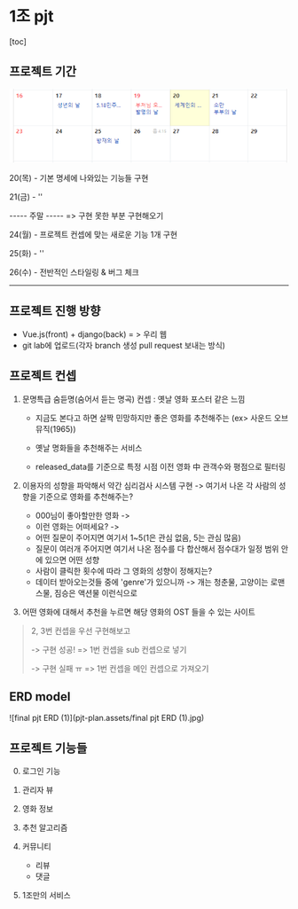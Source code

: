 # 1조 pjt

[toc]

## 프로젝트 기간

![image-20210520095719323](pjt-plan.assets/image-20210520095719323.png)



20(목) - 기본 명세에 나와있는 기능들 구현

21(금) - ''

----- 주말 ----- => 구현 못한 부분 구현해오기

24(월) - 프로젝트 컨셉에 맞는 새로운 기능 1개 구현

25(화) - ''

26(수) - 전반적인 스타일링 & 버그 체크

--------------------------------------------------------------------



## 프로젝트 진행 방향

- Vue.js(front) + django(back) = > 우리 웹
- git lab에 업로드(각자 branch 생성 pull request 보내는 방식)



## 프로젝트 컨셉

1. 문명특급 숨듣명(숨어서 듣는 명곡) 컨셉 : 옛날 영화 포스터 같은 느낌

   - 지금도 본다고 하면 살짝 민망하지만 좋은 영화를 추천해주는 (ex> 사운드 오브 뮤직(1965))

   - 옛날 명화들을 추천해주는 서비스
   - released_data를 기준으로 특정 시점 이전 영화 中 관객수와 평점으로 필터링

   

2. 이용자의 성향을 파악해서 약간 심리검사 시스템 구현 -> 여기서 나온 각 사람의 성향을 기준으로 영화를 추천해주는?

   - 000님이 좋아할만한 영화 ->
   - 이런 영화는 어떠세요? -> 
   - 어떤 질문이 주어지면 여기서 1~5(1은 관심 없음, 5는 관심 많음)
   - 질문이 여러개 주어지면 여기서 나온 점수를 다 합산해서 점수대가 일정 범위 안에 있으면 어떤 성향
   - 사람이 클릭한 횟수에 따라 그 영화의 성향이 정해지는?
   - 데이터 받아오는것들 중에 'genre'가 있으니까 -> 개는 청춘물, 고양이는 로맨스물, 짐승은 액션물 이런식으로 



3. 어떤 영화에 대해서 추천을 누르면 해당 영화의 OST 들을 수 있는 사이트



> 2, 3번 컨셉을 우선 구현해보고 
>
> -> 구현 성공! => 1번 컨셉을 sub 컨셉으로 넣기
>
> -> 구현 실패 ㅠ => 1번 컨셉을 메인 컨셉으로 가져오기





## ERD model

![final pjt ERD (1)](pjt-plan.assets/final pjt ERD (1).jpg)



## 프로젝트 기능들

0. 로그인 기능

1. 관리자 뷰
2. 영화 정보
3. 추천 알고리즘
4. 커뮤니티
   - 리뷰
   - 댓글
5. 1조만의 서비스